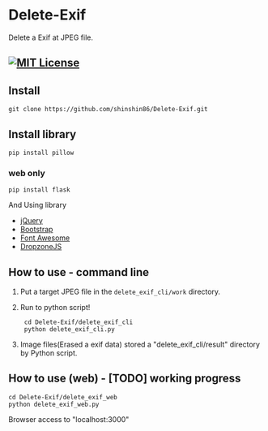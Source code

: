 # Delete-Exif
Delete a Exif at JPEG file.


[![MIT License](http://img.shields.io/badge/license-MIT-blue.svg?style=flat)](./LICENSE)
------
## Install

    git clone https://github.com/shinshin86/Delete-Exif.git


## Install library

	pip install pillow

### web only

	pip install flask

And Using library

* [jQuery](https://jquery.com/)
* [Bootstrap](https://getbootstrap.com/)
* [Font Awesome](http://fontawesome.io/)
* [DropzoneJS](http://www.dropzonejs.com/)


## How to use - command line

1. Put a target JPEG file in the ``delete_exif_cli/work`` directory.
2. Run to python script!

		cd Delete-Exif/delete_exif_cli
    	python delete_exif_cli.py

3. Image files(Erased a exif data) stored a "delete_exif_cli/result" directory by Python script.


## How to use (web) - [TODO] working progress

	cd Delete-Exif/delete_exif_web
	python delete_exif_web.py
	
Browser access to "localhost:3000"
